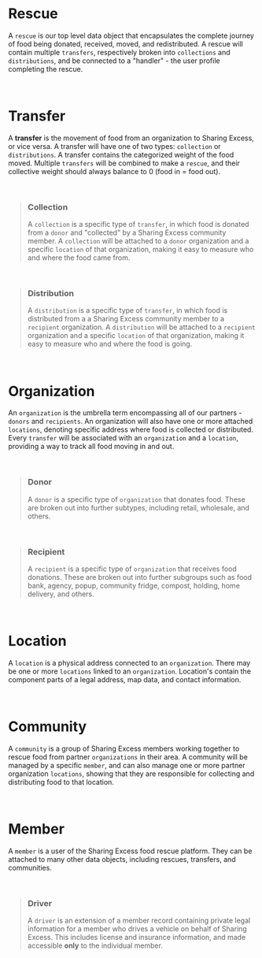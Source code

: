 # Rescue

A `rescue` is our top level data object that encapsulates the complete journey of food being donated, received, moved, and redistributed. A rescue will contain multiple `transfers`, respectively broken into `collections` and `distributions`, and be connected to a "handler" - the user profile completing the rescue.


<br>


# Transfer

A **transfer** is the movement of food from an organization to Sharing Excess, or vice versa. A transfer will have one of two types: `collection` or `distributions`. A transfer contains the categorized weight of the food moved. Multiple `transfers` will be combined to make a `rescue`, and their collective weight should always balance to 0 (food in = food out).


<br>


> ### Collection
>
> A `collection` is a specific type of `transfer`, in which food is donated from a `donor` and "collected" by a Sharing Excess community member. A `collection` will be attached to a `donor` organization and a specific `location` of that organization, making it easy to measure who and where the food came from.


<br>


> ### Distribution
>
> A `distribution` is a specific type of `transfer`, in which food is distributed from a a Sharing Excess community member to a `recipient` organization. A `distribution` will be attached to a `recipient` organization and a specific `location` of that organization, making it easy to measure who and where the food is going.


<br>


# Organization

An `organization` is the umbrella term encompassing all of our partners - `donors` and `recipients`. An organization will also have one or more attached `locations`, denoting specific address where food is collected or distributed. Every `transfer` will be associated with an `organization` and a `location`, providing a way to track all food moving in and out.


<br>


> ### Donor
>
> A `donor` is a specific type of `organization` that donates food. These are broken out into further subtypes, including retail, wholesale, and others.


<br>


> ### Recipient
>
> A `recipient` is a specific type of `organization` that receives food donations. These are broken out into further subgroups such as food bank, agency, popup, community fridge, compost, holding, home delivery, and others.


<br>


# Location

A `location` is a physical address connected to an `organization`. There may be one or more `locations` linked to an `organization`. Location's contain the component parts of a legal address, map data, and contact information.


<br>


# Community

A `community` is a group of Sharing Excess members working together to rescue food from partner `organizations` in their area. A community will be managed by a specific `member`, and can also manage one or more partner organization `locations`, showing that they are responsible for collecting and distributing food to that location.


<br>


# Member

A `member` is a user of the Sharing Excess food rescue platform. They can be attached to many other data objects, including rescues, transfers, and communities.


<br>


> ### Driver
>
> A `driver` is an extension of a member record containing private legal information for a member who drives a vehicle on behalf of Sharing Excess. This includes license and insurance information, and made accessible **only** to the individual member.

